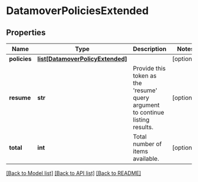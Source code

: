 # DatamoverPoliciesExtended

## Properties
Name | Type | Description | Notes
------------ | ------------- | ------------- | -------------
**policies** | [**list[DatamoverPolicyExtended]**](DatamoverPolicyExtended.md) |  | [optional] 
**resume** | **str** | Provide this token as the &#39;resume&#39; query argument to continue listing results. | [optional] 
**total** | **int** | Total number of items available. | [optional] 

[[Back to Model list]](../README.md#documentation-for-models) [[Back to API list]](../README.md#documentation-for-api-endpoints) [[Back to README]](../README.md)


